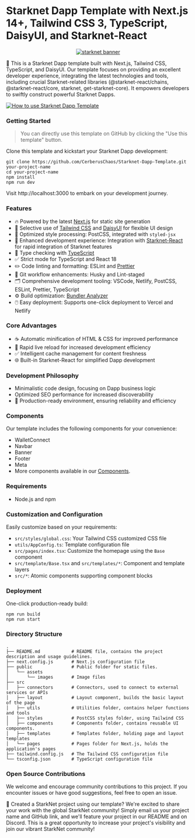 # Starknet Dapp Template with Next.js 14+, Tailwind CSS 3, TypeScript, DaisyUI, and Starknet-React

<p align="center">
  <a href="https://www.starknet.io"><img src="https://www.starknet.io/wp-content/themes/Starknet/assets/img/starknet-logo.svg" alt="starknet banner"></a>
</p>

🚀 This is a Starknet Dapp template built with Next.js, Tailwind CSS, TypeScript, and DaisyUI. Our template focuses on providing an excellent developer experience, integrating the latest technologies and tools, including crucial Starknet-related libraries (@starknet-react/chains, @starknet-react/core, starknet, get-starknet-core). It empowers developers to swiftly construct powerful Starknet Dapps.

[![How to use Starknet Dapp Template](https://img.youtube.com/vi/GInBDqX-BXI/0.jpg)](https://www.youtube.com/watch?v=GInBDqX-BXI)

### Getting Started

> You can directly use this template on GitHub by clicking the "Use this template" button.

Clone this template and kickstart your Starknet Dapp development:

```
git clone https://github.com/CerberusChaos/Starknet-Dapp-Template.git your-project-name
cd your-project-name
npm install
npm run dev
```

Visit http://localhost:3000 to embark on your development journey.

### Features

- 🔥 Powered by the latest [Next.js](https://nextjs.org) for static site generation
- 🎨 Selective use of [Tailwind CSS](https://tailwindcss.com) and [DaisyUI](https://daisyui.com) for flexible UI design
- 💅 Optimized style processing: PostCSS, integrated with `styled-jsx`
- 🚀 Enhanced development experience: Integration with [Starknet-React](https://starknet-react.com) for rapid integration of Starknet features
- 🎉 Type checking with [TypeScript](https://www.typescriptlang.org)
- ✅ Strict mode for TypeScript and React 18
- ✏️ Code linting and formatting: ESLint and [Prettier](https://prettier.io)
- 🦊 Git workflow enhancements: Husky and Lint-staged
- 🗂 Comprehensive development tooling: VSCode, Netlify, PostCSS, ESLint, Prettier, TypeScript
- ⚙️ Build optimization: [Bundler Analyzer](https://www.npmjs.com/package/@next/bundle-analyzer)
- 🖱️ Easy deployment: Supports one-click deployment to Vercel and Netlify

### Core Advantages

- ☕ Automatic minification of HTML & CSS for improved performance
- 💨 Rapid live reload for increased development efficiency
- ✅ Intelligent cache management for content freshness
- 🌐 Built-in Starknet-React for simplified Dapp development

### Development Philosophy

- Minimalistic code design, focusing on Dapp business logic
- Optimized SEO performance for increased discoverability
- 🚀 Production-ready environment, ensuring reliability and efficiency

### Components

Our template includes the following components for your convenience:

- WalletConnect
- Navbar
- Banner
- Footer
- Meta
- More components available in our [Components](https://github.com/CerberusChaos/Starknet-Dapp-Template/tree/main/src/components/).

### Requirements

- Node.js and npm

### Customization and Configuration

Easily customize based on your requirements:

- `src/styles/global.css`: Your Tailwind CSS customized CSS file
- `utils/AppConfig.ts`: Template configuration file
- `src/pages/index.tsx`: Customize the homepage using the `Base` component
- `src/template/Base.tsx` and `src/templates/*`: Component and template layers
- `src/*`: Atomic components supporting component blocks

### Deployment

One-click production-ready build:

```
npm run build
npm run start
```

### Directory Structure

```
.
├── README.md            # README file, contains the project description and usage guidelines.
├── next.config.js       # Next.js configuration file
├── public               # Public folder for static files.
│   └── assets
│       └── images       # Image files
├── src
│   ├── connectors       # Connectors, used to connect to external services or APIs
│   ├── layout           # Layout component, builds the basic layout of the page
│   ├── utils            # Utilities folder, contains helper functions and tools
│   ├── styles           # PostCSS styles folder, using Tailwind CSS
│   ├── components       # Components folder, contains reusable UI components.
│   ├── templates        # Templates folder, holding page and layout templates
│   └── pages            # Pages folder for Next.js, holds the application's pages
├── tailwind.config.js   # The Tailwind CSS configuration file
└── tsconfig.json        # TypeScript configuration file
```

### Open Source Contributions

We welcome and encourage community contributions to this project. If you encounter issues or have good suggestions, feel free to open an issue.

🌟 Created a StarkNet project using our template? We're excited to share your work with the global StarkNet community! Simply email us your project name and GitHub link, and we'll feature your project in our README and on Discord. This is a great opportunity to increase your project's visibility and join our vibrant StarkNet community!
